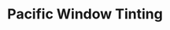 ---
title: "Pacific Window Tinting"
url: /portland/pacific-window-tinting/
shop: Raumausstattung
---